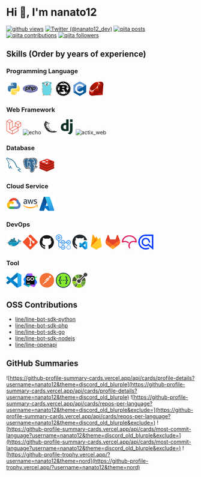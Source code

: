 # Hi 👋, I'm nanato12
  
[![github views](https://komarev.com/ghpvc/?username=nanato12&style=flat)](https://github.com/nanato12) [![Twitter (@nanato12_dev)](https://img.shields.io/twitter/follow/nanato12_dev?style=flat&logoColor=blue&label=X%20follow%20%40nanato12_dev&color=blue)](https://qiita.com/nanato12) [![qiita posts](https://qiita-badge.apiapi.app/s/nanato12/posts.svg)](https://qiita.com/nanato12) [![qiita contributions](https://qiita-badge.apiapi.app/s/nanato12/contributions.svg)](https://qiita.com/nanato12) [![qiita followers](https://qiita-badge.apiapi.app/s/mikkame/followers.svg)](https://qiita.com/nanato12)  

## Skills (Order by years of experience)

### Programming Language
  
<img src="https://raw.githubusercontent.com/devicons/devicon/master/icons/python/python-original.svg" alt="python" width="40" height="40" /> <img src="https://raw.githubusercontent.com/devicons/devicon/master/icons/php/php-original.svg" alt="php" width="40" height="40" /> <img src="https://raw.githubusercontent.com/devicons/devicon/master/icons/go/go-original.svg" alt="go" width="40" height="40" /> <img src="https://raw.githubusercontent.com/devicons/devicon/master/icons/rust/rust-original.svg" alt="rust" width="40" height="40" /> <img src="https://raw.githubusercontent.com/devicons/devicon/master/icons/c/c-original.svg" alt="c" width="40" height="40" /> <img src="https://raw.githubusercontent.com/devicons/devicon/master/icons/ruby/ruby-original.svg" alt="ruby" width="40" height="40" />  

### Web Framework
  
<img src="https://raw.githubusercontent.com/devicons/devicon/master/icons/laravel/laravel-original.svg" alt="laravel" width="40" height="40" /> <img src="https://echo.labstack.com/img/logo-light.svg" alt="echo" width="160" height="40" /> <img src="https://raw.githubusercontent.com/devicons/devicon/master/icons/flask/flask-original.svg" alt="flask" width="40" height="40" /> <img src="https://raw.githubusercontent.com/devicons/devicon/master/icons/django/django-plain.svg" alt="django" width="40" height="40" /> <img src="https://actix.rs/img/logo.png" alt="actix_web" width="40" height="40" />  

### Database
  
<img src="https://raw.githubusercontent.com/devicons/devicon/master/icons/mysql/mysql-original.svg" alt="mysql" width="40" height="40" /> <img src="https://raw.githubusercontent.com/devicons/devicon/master/icons/postgresql/postgresql-original.svg" alt="postgresql" width="40" height="40" /> <img src="https://raw.githubusercontent.com/devicons/devicon/master/icons/redis/redis-original.svg" alt="redis" width="40" height="40" />  

### Cloud Service
  
<img src="https://raw.githubusercontent.com/devicons/devicon/master/icons/googlecloud/googlecloud-original.svg" alt="googlecloud" width="40" height="40" /> <img src="https://raw.githubusercontent.com/devicons/devicon/master/icons/amazonwebservices/amazonwebservices-original-wordmark.svg" alt="amazonwebservices" width="40" height="40" /> <img src="https://raw.githubusercontent.com/devicons/devicon/master/icons/azure/azure-original.svg" alt="azure" width="40" height="40" />  

### DevOps
  
<img src="https://raw.githubusercontent.com/devicons/devicon/master/icons/docker/docker-original.svg" alt="docker" width="40" height="40" /> <img src="https://raw.githubusercontent.com/devicons/devicon/master/icons/git/git-original.svg" alt="git" width="40" height="40" /> <img src="https://raw.githubusercontent.com/devicons/devicon/master/icons/github/github-original.svg" alt="github" width="40" height="40" /> <img src="https://raw.githubusercontent.com/devicons/devicon/master/icons/githubactions/githubactions-original.svg" alt="githubactions" width="40" height="40" /> <img src="https://raw.githubusercontent.com/devicons/devicon/master/icons/githubcodespaces/githubcodespaces-original.svg" alt="githubcodespaces" width="40" height="40" /> <img src="https://raw.githubusercontent.com/devicons/devicon/master/icons/firebase/firebase-original.svg" alt="firebase" width="40" height="40" /> <img src="https://raw.githubusercontent.com/devicons/devicon/master/icons/gitlab/gitlab-original.svg" alt="gitlab" width="40" height="40" /> <img src="https://raw.githubusercontent.com/devicons/devicon/master/icons/codecov/codecov-plain.svg" alt="codecov" width="40" height="40" /> <img src="https://raw.githubusercontent.com/devicons/devicon/master/icons/algolia/algolia-original.svg" alt="algolia" width="40" height="40" />  

### Tool
  
<img src="https://raw.githubusercontent.com/devicons/devicon/master/icons/vscode/vscode-original.svg" alt="vscode" width="40" height="40" /> <img src="https://raw.githubusercontent.com/devicons/devicon/master/icons/goland/goland-original.svg" alt="goland" width="40" height="40" /> <img src="https://raw.githubusercontent.com/devicons/devicon/master/icons/postman/postman-original.svg" alt="postman" width="40" height="40" /> <img src="https://raw.githubusercontent.com/devicons/devicon/master/icons/swagger/swagger-original.svg" alt="swagger" width="40" height="40" /> <img src="https://raw.githubusercontent.com/devicons/devicon/master/icons/openapi/openapi-original.svg" alt="openapi" width="40" height="40" />  

## OSS Contributions

- [line/line-bot-sdk-python](https://github.com/line/line-bot-sdk-python/pulls?q=is%3Apr+is%3Aclosed+author%3Ananato12)
- [line/line-bot-sdk-php](https://github.com/line/line-bot-sdk-php/pulls?q=is%3Apr+is%3Aclosed+author%3Ananato12)
- [line/line-bot-sdk-go](https://github.com/line/line-bot-sdk-go/pulls?q=is%3Apr+is%3Aclosed+author%3Ananato12)
- [line/line-bot-sdk-nodejs](https://github.com/line/line-bot-sdk-nodejs/pulls?q=is%3Apr+is%3Aclosed+author%3Ananato12)
- [line/line-openapi](https://github.com/line/line-openapi/pulls?q=is%3Apr+is%3Aclosed+author%3Ananato12)

## GitHub Summaries
  
![https://github-profile-summary-cards.vercel.app/api/cards/profile-details?username=nanato12&theme=discord_old_blurple](https://github-profile-summary-cards.vercel.app/api/cards/profile-details?username=nanato12&theme=discord_old_blurple) ![https://github-profile-summary-cards.vercel.app/api/cards/repos-per-language?username=nanato12&theme=discord_old_blurple&exclude=](https://github-profile-summary-cards.vercel.app/api/cards/repos-per-language?username=nanato12&theme=discord_old_blurple&exclude=) ![https://github-profile-summary-cards.vercel.app/api/cards/most-commit-language?username=nanato12&theme=discord_old_blurple&exclude=](https://github-profile-summary-cards.vercel.app/api/cards/most-commit-language?username=nanato12&theme=discord_old_blurple&exclude=) ![https://github-profile-trophy.vercel.app/?username=nanato12&theme=nord](https://github-profile-trophy.vercel.app/?username=nanato12&theme=nord)

